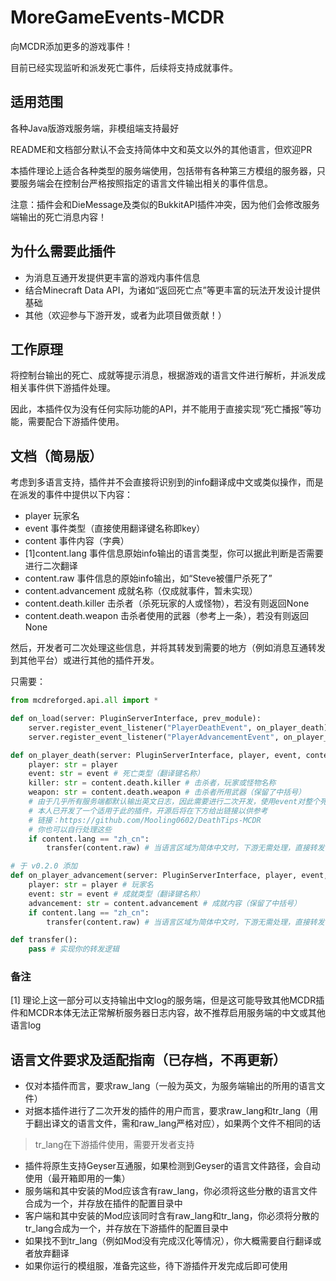 # MoreGameEvents-MCDR
向MCDR添加更多的游戏事件！

目前已经实现监听和派发死亡事件，后续将支持成就事件。

## 适用范围
各种Java版游戏服务端，非模组端支持最好

README和文档部分默认不会支持简体中文和英文以外的其他语言，但欢迎PR

本插件理论上适合各种类型的服务端使用，包括带有各种第三方模组的服务器，只要服务端会在控制台严格按照指定的语言文件输出相关的事件信息。

注意：插件会和DieMessage及类似的BukkitAPI插件冲突，因为他们会修改服务端输出的死亡消息内容！

## 为什么需要此插件
- 为消息互通开发提供更丰富的游戏内事件信息
- 结合Minecraft Data API，为诸如“返回死亡点”等更丰富的玩法开发设计提供基础
- 其他（欢迎参与下游开发，或者为此项目做贡献！）

## 工作原理
将控制台输出的死亡、成就等提示消息，根据游戏的语言文件进行解析，并派发成相关事件供下游插件处理。

因此，本插件仅为没有任何实际功能的API，并不能用于直接实现“死亡播报”等功能，需要配合下游插件使用。

## 文档（简易版）
考虑到多语言支持，插件并不会直接将识别到的info翻译成中文或类似操作，而是在派发的事件中提供以下内容：
- player 玩家名
- event 事件类型（直接使用翻译键名称即key）
- content 事件内容（字典）
- [1]content.lang 事件信息原始info输出的语言类型，你可以据此判断是否需要进行二次翻译
- content.raw 事件信息的原始info输出，如“Steve被僵尸杀死了”
- content.advancement 成就名称（仅成就事件，暂未实现）
- content.death.killer 击杀者（杀死玩家的人或怪物），若没有则返回None
- content.death.weapon 击杀者使用的武器（参考上一条），若没有则返回None

然后，开发者可二次处理这些信息，并将其转发到需要的地方（例如消息互通转发到其他平台）或进行其他的插件开发。

只需要：
```python
from mcdreforged.api.all import *

def on_load(server: PluginServerInterface, prev_module):
    server.register_event_listener("PlayerDeathEvent", on_player_death) # 需要死亡事件时进行注册
    server.register_event_listener("PlayerAdvancementEvent", on_player_advancement) # 需要成就事件时进行注册

def on_player_death(server: PluginServerInterface, player, event, content):
    player: str = player
    event: str = event # 死亡类型（翻译键名称）
    killer: str = content.death.killer # 击杀者，玩家或怪物名称
    weapon: str = content.death.weapon # 击杀者所用武器（保留了中括号）
    # 由于几乎所有服务端都默认输出英文日志，因此需要进行二次开发，使用event对整个死亡消息进行翻译以及翻译killer（若击杀者为怪物）
    # 本人已开发了一个适用于此的插件，开源后将在下方给出链接以供参考
    # 链接：https://github.com/Mooling0602/DeathTips-MCDR
    # 你也可以自行处理这些
    if content.lang == "zh_cn":
        transfer(content.raw) # 当语言区域为简体中文时，下游无需处理，直接转发使用

# 于 v0.2.0 添加
def on_player_advancement(server: PluginServerInterface, player, event, content):
    player: str = player # 玩家名
    event: str = event # 成就类型（翻译键名称）
    advancement: str = content.advancement # 成就内容（保留了中括号）
    if content.lang == "zh_cn":
        transfer(content.raw) # 当语言区域为简体中文时，下游无需处理，直接转发使用

def transfer():
    pass # 实现你的转发逻辑
```

### 备注
[1] 理论上这一部分可以支持输出中文log的服务端，但是这可能导致其他MCDR插件和MCDR本体无法正常解析服务器日志内容，故不推荐启用服务端的中文或其他语言log

## 语言文件要求及适配指南（已存档，不再更新）
- 仅对本插件而言，要求raw_lang（一般为英文，为服务端输出的所用的语言文件）
- 对据本插件进行了二次开发的插件的用户而言，要求raw_lang和tr_lang（用于翻出译文的语言文件，需和raw_lang严格对应），如果两个文件不相同的话
> tr_lang在下游插件使用，需要开发者支持
- 插件将原生支持Geyser互通服，如果检测到Geyser的语言文件路径，会自动使用（最开箱即用的一集）
- 服务端和其中安装的Mod应该含有raw_lang，你必须将这些分散的语言文件合成为一个，并存放在插件的配置目录中
- 客户端和其中安装的Mod应该同时含有raw_lang和tr_lang，你必须将分散的tr_lang合成为一个，并存放在下游插件的配置目录中
- 如果找不到tr_lang（例如Mod没有完成汉化等情况），你大概需要自行翻译或者放弃翻译
- 如果你运行的模组服，准备完这些，待下游插件开发完成后即可使用
